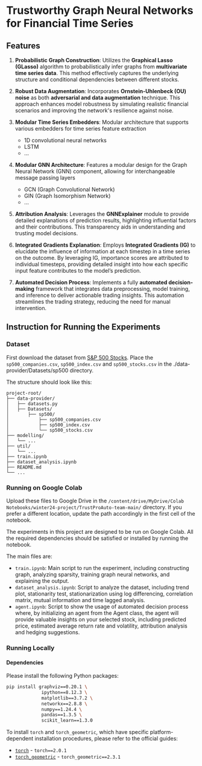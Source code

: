 # Trustworthy Graph Neural Networks for Financial Time Series
## Features

1. **Probabilistic Graph Construction**: Utilizes the **Graphical Lasso (GLasso)** algorithm to probabilistically infer graphs from **multivariate time series data**. This method effectively captures the underlying structure and conditional dependencies between different stocks.

2. **Robust Data Augmentation**: Incorporates **Ornstein-Uhlenbeck (OU) noise** as both **adversarial and data augmentation** technique. This approach enhances model robustness by simulating realistic financial scenarios and improving the network's resilience against noise.

3. **Modular Time Series Embedders**: Modular architecture that supports various embedders for time series feature extraction
   - 1D convolutional neural networks
   - LSTM
   - ... 

4. **Modular GNN Architecture**: Features a modular design for the Graph Neural Network (GNN) component, allowing for interchangeable message passing layers
   - GCN (Graph Convolutional Network)
   - GIN (Graph Isomorphism Network)
   - ...

5. **Attribution Analysis**: Leverages the **GNNExplainer** module to provide detailed explanations of prediction results, highlighting influential factors and their contributions. This transparency aids in understanding and trusting model decisions.

6. **Integrated Gradients Explanation**: Employs **Integrated Gradients (IG)** to elucidate the influence of information at each timestep in a time series on the outcome. By leveraging IG, importance scores are attributed to individual timesteps, providing detailed insight into how each specific input feature contributes to the model’s prediction. 

7. **Automated Decision Process**: Implements a fully **automated decision-making** framework that integrates data preprocessing, model training, and inference to deliver actionable trading insights. This automation streamlines the trading strategy, reducing the need for manual intervention.

## Instruction for Running the Experiments

### Dataset
First download the dataset from [S&P 500 Stocks](https://www.kaggle.com/datasets/andrewmvd/sp-500-stocks). Place the `sp500_companies.csv`, `sp500_index.csv` and `sp500_stocks.csv` in the ./data-provider/Datasets/sp500 directory. 

The structure should look like this:
```
project-root/
├── data-provider/
│   ├── datasets.py
│   ├── Datasets/
│       ├── sp500/
│           ├── sp500_companies.csv
│           ├── sp500_index.csv
│           └── sp500_stocks.csv
├── modelling/
│   └── ...
├── util/
│   └── ...
├── train.ipynb
├── dataset_analysis.ipynb
├── README.md
└── ...
```
### Running on Google Colab

Upload these files to Google Drive in the `/content/drive/MyDrive/Colab Notebooks/winter24-project/TrustProAuto-team-main/` directory. If you prefer a different location, update the path accordingly in the first cell of the notebook.

The experiments in this project are designed to be run on Google Colab. All the required dependencies should be satisfied or installed by running the notebook. 

The main files are:

- `train.ipynb`: Main script to run the experiment, including constructing graph, analyzing sparsity, training graph neural networks, and explaining the output. 
- `dataset_analysis.ipynb`: Script to analyze the dataset, including trend plot, stationarity test, stationarization using log differencing, correlation matrix, mutual information and time lagged analysis.
- `agent.ipynb`: Script to show the usage of automated decision process where, by initializing an agent from the Agent class, the agent will provide valuable insights on your selected stock, including predicted price, estimated average return rate and volatility, attribution analysis and hedging suggestions. 

### Running Locally

#### Dependencies

Please install the following Python packages:

```bash
pip install graphviz==0.20.1 \
             ipython==8.12.3 \
             matplotlib==3.7.2 \
             networkx==2.8.8 \
             numpy==1.24.4 \
             pandas==1.3.5 \
             scikit_learn==1.3.0
```
To install `torch` and `torch_geometric`, which have specific platform-dependent installation procedures, please refer to the official guides:
- [`torch`](https://pytorch.org/get-started/locally/) -  `torch==2.0.1`
- [`torch_geometric`](https://pytorch-geometric.readthedocs.io/en/latest/notes/installation.html) - `torch_geometric==2.3.1`

